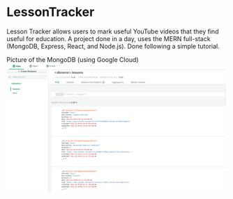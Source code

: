 # LessonTracker
Lesson Tracker allows users to mark useful YouTube videos that they find useful for education. A project done in a day, uses the MERN full-stack (MongoDB, Express, React, and Node.js). Done following a simple tutorial.

Picture of the MongoDB (using Google Cloud)
![alt text](https://raw.githubusercontent.com/aaselvam/LessonTracker/main/thing.PNG)
